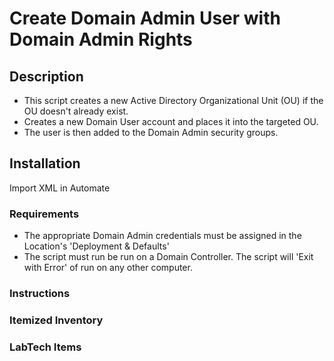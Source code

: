 # Create Domain Admin User with Domain Admin Rights

## Description 
* This script creates a new Active Directory Organizational Unit (OU) if the OU doesn't already exist. 
* Creates a new Domain User account and places it into the targeted OU. 
* The user is then added to the Domain Admin security groups. 

## Installation 
Import XML in Automate

### Requirements
* The appropriate Domain Admin credentials must be assigned in the Location's 'Deployment & Defaults'
* The script must run be run on a Domain Controller. The script will 'Exit with Error' of run on any other computer.  

### Instructions

### Itemized Inventory

### LabTech Items
